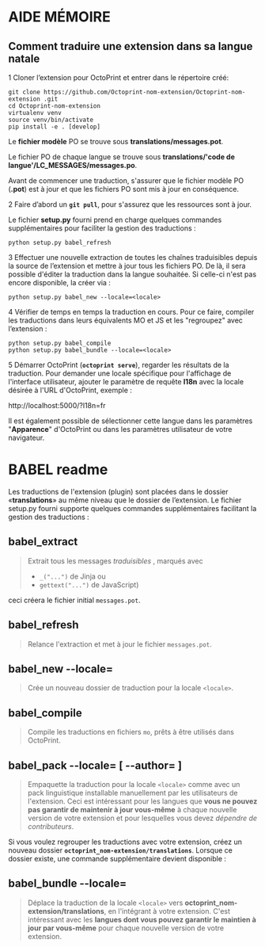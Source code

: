 # AIDE MÉMOIRE

## Comment traduire une extension dans sa langue natale

1 Cloner l’extension pour OctoPrint et entrer dans le répertoire créé:

```
git clone https://github.com/Octoprint-nom-extension/Octoprint-nom-extension .git
cd Octoprint-nom-extension
virtualenv venv
source venv/bin/activate
pip install -e . [develop]
```

Le **fichier modèle** PO se trouve sous **translations/messages.pot**.

Le fichier PO de chaque langue se trouve sous **translations/'code de langue'/LC_MESSAGES/messages.po**. 

Avant de commencer une traduction, s'assurer que le fichier modèle PO (**.pot**) est à jour et que les fichiers PO sont mis à jour en conséquence.

2 Faire d’abord un **`git pull`**, pour s'assurez que les ressources sont à jour. 

Le fichier **setup.py** fourni prend en charge quelques commandes supplémentaires pour faciliter la gestion des traductions :

`python setup.py babel_refresh`

3 Effectuer une nouvelle extraction de toutes les chaînes traduisibles depuis la source de l’extension et mettre à jour tous les fichiers PO. De là, il sera possible d'éditer la traduction dans la langue souhaitée. Si celle-ci n'est pas encore disponible, la créer via :

`python setup.py babel_new --locale=<locale>`

4 Vérifier de temps en temps la traduction en cours. Pour ce faire, compiler les traductions dans leurs équivalents MO et JS et les "regroupez" avec l’extension :

```
python setup.py babel_compile
python setup.py babel_bundle --locale=<locale>
```

5 Démarrer OctoPrint (**`octoprint serve`**), regarder les résultats de la traduction. Pour demander une locale spécifique pour l'affichage de l'interface utilisateur, ajouter le paramètre de requête **l18n** avec la locale désirée à l'URL d'OctoPrint, exemple :

http://localhost:5000/?l18n=fr

Il est également possible de sélectionner cette langue dans les paramètres "**Apparence**" d'OctoPrint ou dans les paramètres utilisateur de votre navigateur.

# BABEL readme

Les traductions de l'extension (plugin) sont placées dans le dossier «**translations**» au même niveau que le dossier de l’extension. Le fichier setup.py fourni supporte quelques commandes supplémentaires facilitant la gestion des traductions :

## babel_extract

> Extrait tous les messages *traduisibles* , marqués avec
> 
> - `_("...")` de Jinja ou
> -  `gettext("...")` de JavaScript)

ceci créera le fichier initial `messages.pot`.

## babel_refresh

> Relance l'extraction et met à jour le fichier `messages.pot`.

## babel_new --locale=<locale>

> Crée un nouveau dossier de traduction pour la locale `<locale>`.

## babel_compile

> Compile les traductions en fichiers `mo`, prêts à être utilisés dans OctoPrint.

## babel_pack --locale=<locale> [ --author=<author> ]

> Empaquette la traduction pour la locale `<locale>` comme avec un pack linguistique installable manuellement par les utilisateurs de l'extension. Ceci est intéressant pour les langues que **vous ne pouvez pas garantir de maintenir à jour vous-même** à chaque nouvelle version de votre extension et pour lesquelles vous devez *dépendre de contributeurs*.

Si vous voulez regrouper les traductions avec votre extension, créez un nouveau dossier **`octoprint_nom-extension/translations`**. Lorsque ce dossier existe, une commande supplémentaire devient disponible :

## babel_bundle --locale=<locale>

> Déplace la traduction de la locale `<locale>` vers **octoprint_nom-extension/translations**, en l'intégrant à votre extension. C'est intéressant avec les **langues dont vous pouvez garantir le maintien à jour par vous-même** pour chaque nouvelle version de votre extension.

